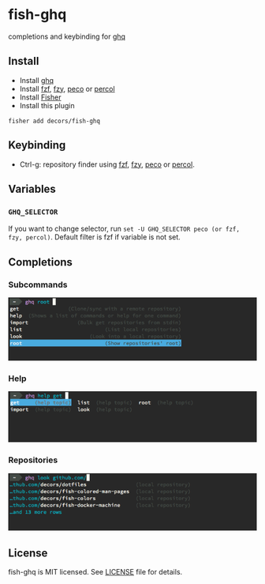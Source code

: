# fish-ghq

completions and keybinding for [ghq]

## Install

* Install [ghq]
* Install [fzf], [fzy], [peco] or [percol]
* Install [Fisher](https://github.com/jorgebucaran/fisher)
* Install this plugin

```fish
fisher add decors/fish-ghq
```

## Keybinding

- Ctrl-g: repository finder using [fzf], [fzy], [peco] or [percol].

## Variables

### `GHQ_SELECTOR`

If you want to change selector, run `set -U GHQ_SELECTOR peco (or fzf, fzy, percol)`.
Default filter is fzf if variable is not set.

## Completions

### Subcommands
![補完1](https://raw.githubusercontent.com/decors/various/master/images/ghq-screenshot1.png)

### Help
![補完2](https://raw.githubusercontent.com/decors/various/master/images/ghq-screenshot2.png)

### Repositories
![補完3](https://raw.githubusercontent.com/decors/various/master/images/ghq-screenshot3.png)

## License

fish-ghq is MIT licensed. See [LICENSE](LICENSE) file for details.

[ghq]:https://github.com/motemen/ghq
[peco]:https://github.com/peco/peco
[fzf]:https://github.com/junegunn/fzf
[fzy]:https://github.com/jhawthorn/fzy
[percol]:https://github.com/mooz/percol

